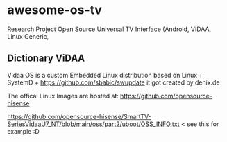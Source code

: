 # awesome-os-tv
Research Project Open Source Universal TV Interface (Android, VIDAA, Linux Generic, 


## Dictionary ViDAA
Vidaa OS is a custom Embedded Linux distribution based on Linux + SystemD + https://github.com/sbabic/swupdate it got created by denix.de

The offical Linux Images are hosted at: https://github.com/opensource-hisense

https://github.com/opensource-hisense/SmartTV-SeriesVidaaU7_NT/blob/main/oss/part2/uboot/OSS_INFO.txt < see this for example :D
